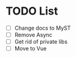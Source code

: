 # TODO List

- [ ] Change docs to MyST
- [ ] Remove Async
- [ ] Get rid of private libs
- [ ] Move to Vue

